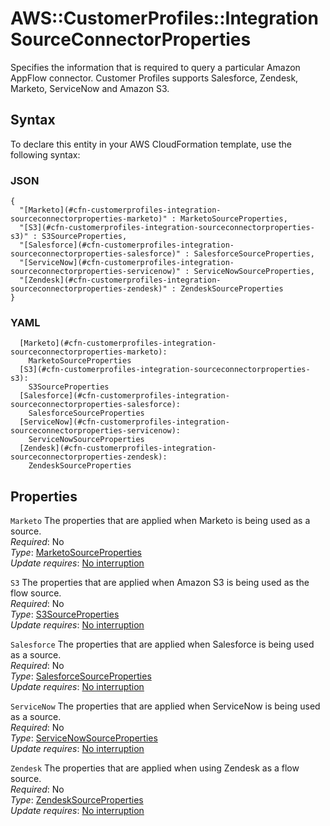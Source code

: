# AWS::CustomerProfiles::Integration SourceConnectorProperties<a name="aws-properties-customerprofiles-integration-sourceconnectorproperties"></a>

Specifies the information that is required to query a particular Amazon AppFlow connector\. Customer Profiles supports Salesforce, Zendesk, Marketo, ServiceNow and Amazon S3\.

## Syntax<a name="aws-properties-customerprofiles-integration-sourceconnectorproperties-syntax"></a>

To declare this entity in your AWS CloudFormation template, use the following syntax:

### JSON<a name="aws-properties-customerprofiles-integration-sourceconnectorproperties-syntax.json"></a>

```
{
  "[Marketo](#cfn-customerprofiles-integration-sourceconnectorproperties-marketo)" : MarketoSourceProperties,
  "[S3](#cfn-customerprofiles-integration-sourceconnectorproperties-s3)" : S3SourceProperties,
  "[Salesforce](#cfn-customerprofiles-integration-sourceconnectorproperties-salesforce)" : SalesforceSourceProperties,
  "[ServiceNow](#cfn-customerprofiles-integration-sourceconnectorproperties-servicenow)" : ServiceNowSourceProperties,
  "[Zendesk](#cfn-customerprofiles-integration-sourceconnectorproperties-zendesk)" : ZendeskSourceProperties
}
```

### YAML<a name="aws-properties-customerprofiles-integration-sourceconnectorproperties-syntax.yaml"></a>

```
  [Marketo](#cfn-customerprofiles-integration-sourceconnectorproperties-marketo):
    MarketoSourceProperties
  [S3](#cfn-customerprofiles-integration-sourceconnectorproperties-s3):
    S3SourceProperties
  [Salesforce](#cfn-customerprofiles-integration-sourceconnectorproperties-salesforce):
    SalesforceSourceProperties
  [ServiceNow](#cfn-customerprofiles-integration-sourceconnectorproperties-servicenow):
    ServiceNowSourceProperties
  [Zendesk](#cfn-customerprofiles-integration-sourceconnectorproperties-zendesk):
    ZendeskSourceProperties
```

## Properties<a name="aws-properties-customerprofiles-integration-sourceconnectorproperties-properties"></a>

`Marketo` <a name="cfn-customerprofiles-integration-sourceconnectorproperties-marketo"></a>
The properties that are applied when Marketo is being used as a source\.  
_Required_: No  
_Type_: [MarketoSourceProperties](aws-properties-customerprofiles-integration-marketosourceproperties.md)  
_Update requires_: [No interruption](https://docs.aws.amazon.com/AWSCloudFormation/latest/UserGuide/using-cfn-updating-stacks-update-behaviors.html#update-no-interrupt)

`S3` <a name="cfn-customerprofiles-integration-sourceconnectorproperties-s3"></a>
The properties that are applied when Amazon S3 is being used as the flow source\.  
_Required_: No  
_Type_: [S3SourceProperties](aws-properties-customerprofiles-integration-s3sourceproperties.md)  
_Update requires_: [No interruption](https://docs.aws.amazon.com/AWSCloudFormation/latest/UserGuide/using-cfn-updating-stacks-update-behaviors.html#update-no-interrupt)

`Salesforce` <a name="cfn-customerprofiles-integration-sourceconnectorproperties-salesforce"></a>
The properties that are applied when Salesforce is being used as a source\.  
_Required_: No  
_Type_: [SalesforceSourceProperties](aws-properties-customerprofiles-integration-salesforcesourceproperties.md)  
_Update requires_: [No interruption](https://docs.aws.amazon.com/AWSCloudFormation/latest/UserGuide/using-cfn-updating-stacks-update-behaviors.html#update-no-interrupt)

`ServiceNow` <a name="cfn-customerprofiles-integration-sourceconnectorproperties-servicenow"></a>
The properties that are applied when ServiceNow is being used as a source\.  
_Required_: No  
_Type_: [ServiceNowSourceProperties](aws-properties-customerprofiles-integration-servicenowsourceproperties.md)  
_Update requires_: [No interruption](https://docs.aws.amazon.com/AWSCloudFormation/latest/UserGuide/using-cfn-updating-stacks-update-behaviors.html#update-no-interrupt)

`Zendesk` <a name="cfn-customerprofiles-integration-sourceconnectorproperties-zendesk"></a>
The properties that are applied when using Zendesk as a flow source\.  
_Required_: No  
_Type_: [ZendeskSourceProperties](aws-properties-customerprofiles-integration-zendesksourceproperties.md)  
_Update requires_: [No interruption](https://docs.aws.amazon.com/AWSCloudFormation/latest/UserGuide/using-cfn-updating-stacks-update-behaviors.html#update-no-interrupt)
